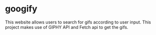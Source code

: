 # googify

This website allows users to search for gifs according to user input. This project makes use of GIPHY API and Fetch api to get the gifs.
